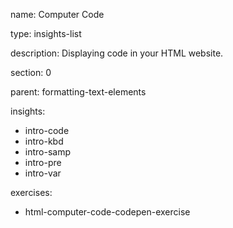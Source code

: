 name: Computer Code

type: insights-list

description: Displaying code in your HTML website.

section: 0

parent: formatting-text-elements

insights:
  - intro-code
  - intro-kbd
  - intro-samp
  - intro-pre
  - intro-var

exercises:
  - html-computer-code-codepen-exercise
